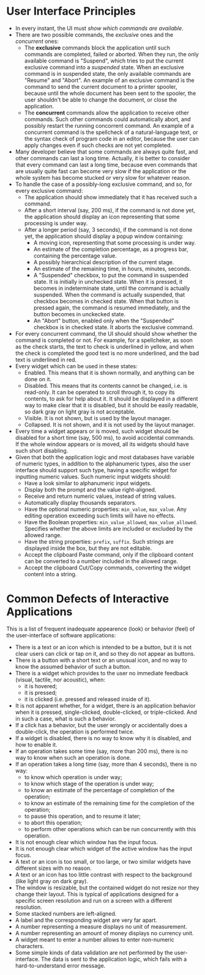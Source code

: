 # User Interface Principles

* In every instant, the UI must *show which commands are available*.
* There are two possible commands, the *exclusive* ones and the *concurrent* ones:
  * The **exclusive** commands block the application until such commands are completed, failed or aborted. When they run, the only available command is "Suspend", which tries to put the current exclusive command into a *suspended* state. When an exclusive command is in suspended state, the only available commands are "Resume" and "Abort". An example of an exclusive command is the command to send the current document to a printer spooler, because until the whole document has been sent to the spooler, the user shouldn't be able to change the document, or close the application.
  * The **concurrent** commands allow the application to receive other commands. Such other commands could automatically abort, and possibly restart the running concorrent command. An example of a concurrent command is the spellcheck of a natural-language text, or the syntax check of program code in an editor, because the user can apply changes even if such checks are not yet completed.
* Many developer believe that some commands are always quite fast, and other commands can last a long time. Actually, it is better to consider that every command can last a long time, because even commands that are usually quite fast can become very slow if the application or the whole system has become stucked or very slow for whatever reason.
* To handle the case of a possibly-long exclusive command, and so, for every exclusive command:
  * The application should show immediately that it has received such a command.
  * After a short interval (say, 200 ms), if the command is not done yet, the application should display an icon representing that some processing is under way.
  * After a longer period (say, 3 seconds), if the command is not done yet, the application should display a popup window containing:
    * A moving icon, representing that some processing is under way.
    * An estimate of the completion percentage, as a progress bar, containing the percentage value.
    * A possibly hierarchical description of the current stage.
    * An estimate of the remaining time, in hours, minutes, seconds.
    * A "Suspended" checkbox, to put the command in suspended state. It is initially in unchecked state. When it is pressed, it becomes in indeterminate state, until the command is actually suspended. When the command is actually suspended, that checkbox becomes in checked state. When that button is pressed again, the command is resumed immediately, and the button becomes in unckecked state.
    * An "Abort" button, enabled only when the "Suspended" checkbox is in checked state. It aborts the exclusive command.
* For every concurrent command, the UI should should show whether the command is completed or not. For example, for a spellcheker, as soon as the check starts, the text to check is underlined in yellow, and when the check is completed the good text is no more underlined, and the bad text is underlined in red.
* Every widget which can be used in these states:
  * Enabled. This means that it is shown normally, and anything can be done on it.
  * Disabled. This means that its contents cannot be changed, i.e. is read-only. It can be operated to scroll through it, to copy its contents, to ask for help about it. It should be displayed in a different way to make clear that it is disabled, but it should be easily readable, so dark gray on light gray is not acceptable.
  * Visible. It is not shown, but is used by the layout manager.
  * Collapsed. It is not shown, and it is not used by the layout manager.
* Every time a widget appears or is moved, such widget should be disabled for a short time (say, 500 ms), to avoid accidental commands. If the whole window appears or is moved, all its widgets should have such short disabling.
* Given that both the application logic and most databases have variable of numeric types, in addition to the alphanumeric types, also the user interface should support such type, having a specific widget for inputting numeric values. Such numeric input widgets should:
  * Have a look similar to alphanumeric input widgets.
  * Display both the prompt and the value right-aligned.
  * Receive and return numeric values, instead of string values.
  * Automatically display thousands separators.
  * Have the optional numeric properties: `min_value`, `max_value`. Any editing operation exceeding such limits will have no effects.
  * Have the Boolean properties: `min_value_allowed`, `max_value_allowed`. Specifies whether the above limits are included or excluded by the allowed range.
  * Have the string properties: `prefix`, `suffix`. Such strings are displayed inside the box, but they are not editable.
  * Accept the clipboard Paste command, only if the clipboard content can be converted to a number included in the allowed range.
  * Accept the clipboard Cut/Copy commands, converting the widget content into a string.
 
# Common Defects of Interactive Applications

This is a list of frequent inadequate appearence (look) or behavior (feel) of the user-interface of software applications:
* There is a text or an icon which is intended to be a button, but it is not clear users can click or tap on it, and so they do not appear as buttons.
* There is a button with a short text or an unusual icon, and no way to know the assumed behavior of such a button.
* There is a widget which provides to the user no immediate feedback (visual, tactile, nor acoustic), when:
  * it is hovered;
  * it is pressed;
  * it is clicked (i.e. pressed and released inside of it).
* It is not apparent whether, for a widget, there is an application behavior when it is pressed, single-clicked, double-clicked, or triple-clicked. And in such a case, what is such a behavior.
* If a click has a behavior, but the user wrongly or accidentally does a double-click, the operation is performed twice.
* If a widget is disabled, there is no way to know why it is disabled, and how to enable it.
* If an operation takes some time (say, more than 200 ms), there is no way to know when such an operation is done.
* If an operation takes a long time (say, more than 4 seconds), there is no way:
  * to know which operation is under way;
  * to know which stage of the operation is under way;
  * to know an estimate of the percentage of completion of the operation;
  * to know an estimate of the remaining time for the completion of the operation;
  * to pause this operation, and to resume it later;
  * to abort this operation;
  * to perform other operations which can be run concurrently with this operation.
* It is not enough clear which window has the input focus.
* It is not enough clear which widget of the active window has the input focus.
* A text or an icon is too small, or too large, or two similar widgets have different sizes with no reason.
* A text or an icon has too little contrast with respect to the background (like light gray on dark gray).
* The window is resizable, but the contained widget do not resize nor they change their layout. This is typical of applications designed for a specific screen resolution and run on a screen with a different resolution.
* Some stacked numbers are left-aligned.
* A label and the corresponding widget are very far apart.
* A number representing a measure displays no unit of measurement.
* A number representing an amount of money displays no currency unit.
* A widget meant to enter a number allows to enter non-numeric characters.
* Some simple kinds of data validation are not performed by the user-interface. The data is sent to the application logic, which fails with a hard-to-understand error message.
